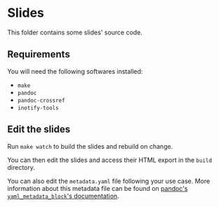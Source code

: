 # Slides

This folder contains some slides' source code.

## Requirements

You will need the following softwares installed:

- `make`
- `pandoc`
- `pandoc-crossref`
- `inotify-tools`

## Edit the slides

Run `make watch` to build the slides and rebuild on change.

You can then edit the slides and access their HTML export in the `build` directory.

You can also edit the `metadata.yaml` file following your use case.
More information about this metadata file can be found on
[pandoc's `yaml_metadata_block`'s documentation](https://pandoc.org/MANUAL.html#extension-yaml_metadata_block).
